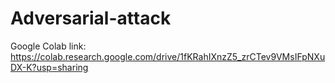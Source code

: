 # Adversarial-attack
Google Colab link: https://colab.research.google.com/drive/1fKRahIXnzZ5_zrCTev9VMsIFpNXuDX-K?usp=sharing
